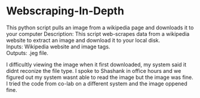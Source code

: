 # Webscraping-In-Depth
This python script pulls an image from a wikipedia page and downloads it to your computer 
Description: This script web-scrapes data from a wikipedia website to extract an image and download it to your local disk.  
Inputs: Wikipedia website and image tags.  
Outputs: .jeg file.  

I difficultly viewing the image when it first downloaded, my system said it didnt reconize the file type. I spoke to Shashank in office hours and we figured out my system wasnt able to read the image but the image was fine. I tried the code from co-lab on a different system and the image oppened fine. 
